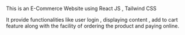 This is an E-Commerce Website using React JS , Tailwind CSS

It provide functionalities like user login , displaying content , add to cart feature along with the facility of ordering the product and paying online.
